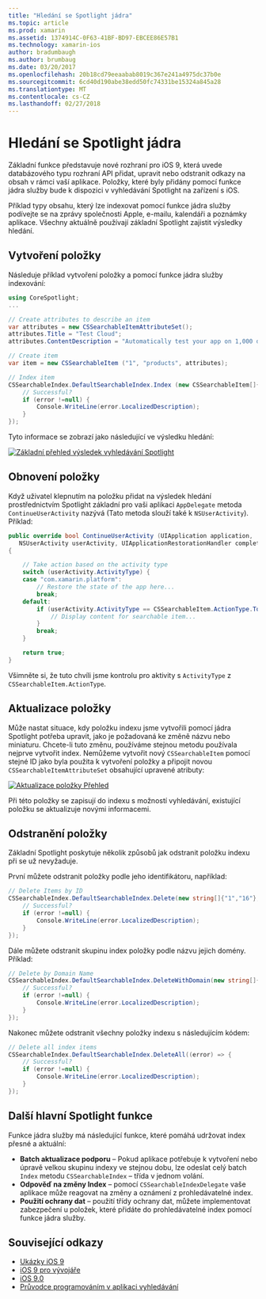 ```yaml
---
title: "Hledání se Spotlight jádra"
ms.topic: article
ms.prod: xamarin
ms.assetid: 1374914C-0F63-41BF-BD97-EBCEE86E57B1
ms.technology: xamarin-ios
author: bradumbaugh
ms.author: brumbaug
ms.date: 03/20/2017
ms.openlocfilehash: 20b18cd79eeaabab8019c367e241a4975dc37b0e
ms.sourcegitcommit: 6cd40d190abe38edd50fc74331be15324a845a28
ms.translationtype: MT
ms.contentlocale: cs-CZ
ms.lasthandoff: 02/27/2018
---
```

# <a name="search-with-core-spotlight"></a>Hledání se Spotlight jádra

Základní funkce představuje nové rozhraní pro iOS 9, která uvede databázového typu rozhraní API přidat, upravit nebo odstranit odkazy na obsah v rámci vaší aplikace. Položky, které byly přidány pomocí funkce jádra služby bude k dispozici v vyhledávání Spotlight na zařízení s iOS.

Příklad typy obsahu, který lze indexovat pomocí funkce jádra služby podívejte se na zprávy společnosti Apple, e-mailu, kalendáři a poznámky aplikace. Všechny aktuálně používají základní Spotlight zajistit výsledky hledání.

## <a name="creating-an-item"></a>Vytvoření položky

Následuje příklad vytvoření položky a pomocí funkce jádra služby indexování:

```csharp
using CoreSpotlight;
...

// Create attributes to describe an item
var attributes = new CSSearchableItemAttributeSet();
attributes.Title = "Test Cloud";
attributes.ContentDescription = "Automatically test your app on 1,000 devices in the cloud.";

// Create item
var item = new CSSearchableItem ("1", "products", attributes);

// Index item
CSSearchableIndex.DefaultSearchableIndex.Index (new CSSearchableItem[]{ item }, (error) => {
    // Successful?
    if (error !=null) {
        Console.WriteLine(error.LocalizedDescription);
    }
});
```

Tyto informace se zobrazí jako následující ve výsledku hledání:

[ ![](corespotlight-images/corespotlight01.png "Základní přehled výsledek vyhledávání Spotlight")](corespotlight-images/corespotlight01.png)

## <a name="restoring-an-item"></a>Obnovení položky

Když uživatel klepnutím na položku přidat na výsledek hledání prostřednictvím Spotlight základní pro vaši aplikaci `AppDelegate` metoda `ContinueUserActivity` nazývá (Tato metoda slouží také k `NSUserActivity`). Příklad:

```csharp
public override bool ContinueUserActivity (UIApplication application,
   NSUserActivity userActivity, UIApplicationRestorationHandler completionHandler)
{

    // Take action based on the activity type
    switch (userActivity.ActivityType) {
    case "com.xamarin.platform":
        // Restore the state of the app here...
        break;
    default:
        if (userActivity.ActivityType == CSSearchableItem.ActionType.ToString ()) {
            // Display content for searchable item...
        }
        break;
    }

    return true;
}
```

Všimněte si, že tuto chvíli jsme kontrolu pro aktivity s `ActivityType` z `CSSearchableItem.ActionType`.

## <a name="updating-an-item"></a>Aktualizace položky

Může nastat situace, kdy položku indexu jsme vytvořili pomocí jádra Spotlight potřeba upravit, jako je požadovaná ke změně názvu nebo miniaturu. Chcete-li tuto změnu, používáme stejnou metodu používala nejprve vytvořit index.
Nemůžeme vytvořit nový `CSSearchableItem` pomocí stejné ID jako byla použita k vytvoření položky a připojit novou `CSSearchableItemAttributeSet` obsahující upravené atributy:

[ ![](corespotlight-images/corespotlight02.png "Aktualizace položky Přehled")](corespotlight-images/corespotlight02.png)

Při této položky se zapisují do indexu s možností vyhledávání, existující položku se aktualizuje novými informacemi.

## <a name="deleting-an-item"></a>Odstranění položky

Základní Spotlight poskytuje několik způsobů jak odstranit položku indexu při se už nevyžaduje.

První můžete odstranit položky podle jeho identifikátoru, například:

```csharp
// Delete Items by ID
CSSearchableIndex.DefaultSearchableIndex.Delete(new string[]{"1","16"},(error) => {
    // Successful?
    if (error !=null) {
        Console.WriteLine(error.LocalizedDescription);
    }
});
```

Dále můžete odstranit skupinu index položky podle názvu jejich domény. Příklad:

```csharp
// Delete by Domain Name
CSSearchableIndex.DefaultSearchableIndex.DeleteWithDomain(new string[]{"domain-name"},(error) => {
    // Successful?
    if (error !=null) {
        Console.WriteLine(error.LocalizedDescription);
    }
});
```

Nakonec můžete odstranit všechny položky indexu s následujícím kódem:

```csharp
// Delete all index items
CSSearchableIndex.DefaultSearchableIndex.DeleteAll((error) => {
    // Successful?
    if (error !=null) {
        Console.WriteLine(error.LocalizedDescription);
    }
});
```
## <a name="additional-core-spotlight-features"></a>Další hlavní Spotlight funkce

Funkce jádra služby má následující funkce, které pomáhá udržovat index přesné a aktuální:

- **Batch aktualizace podporu** – Pokud aplikace potřebuje k vytvoření nebo úpravě velkou skupinu indexy ve stejnou dobu, lze odeslat celý batch `Index` metodu `CSSearchableIndex` – třída v jednom volání.
- **Odpověď na změny Index** – pomocí `CSSearchableIndexDelegate` vaše aplikace může reagovat na změny a oznámení z prohledávatelné index.
- **Použití ochrany dat** – použití třídy ochrany dat, můžete implementovat zabezpečení u položek, které přidáte do prohledávatelné index pomocí funkce jádra služby.



## <a name="related-links"></a>Související odkazy

- [Ukázky iOS 9](https://developer.xamarin.com/samples/ios/iOS9/)
- [iOS 9 pro vývojáře](https://developer.apple.com/ios/pre-release/)
- [iOS 9.0](https://developer.apple.com/library/prerelease/ios/releasenotes/General/WhatsNewIniOS/Articles/iOS9.html)
- [Průvodce programováním v aplikaci vyhledávání](https://developer.apple.com/library/prerelease/ios/documentation/General/Conceptual/AppSearch/index.html#//apple_ref/doc/uid/TP40016308)
